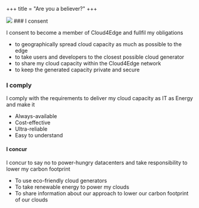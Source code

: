 +++
title = "Are you a believer?"
+++

<img class="gener8Logo" src="https://i.vimeocdn.com/video/517037205_640.jpg">
### I consent

I consent to become a member of Cloud4Edge and fullfil my obligations
* to geographically spread cloud capacity as much as possible to the edge
* to take users and developers to the closest possible cloud generator
* to share my cloud capacity within the Cloud4Edge network
* to keep the generated capacity private and secure

### I comply

I comply with the requirements to deliver my cloud capacity as IT as Energy and make it

* Always-available
* Cost-effective
* Ultra-reliable
* Easy to understand

#### I concur

I concur to say no to power-hungry datacenters and take responsibility to lower my carbon footprint

* To use eco-friendly cloud generators
* To take renewable energy to power my clouds
* To share information about our approach to lower our carbon footprint of our clouds
